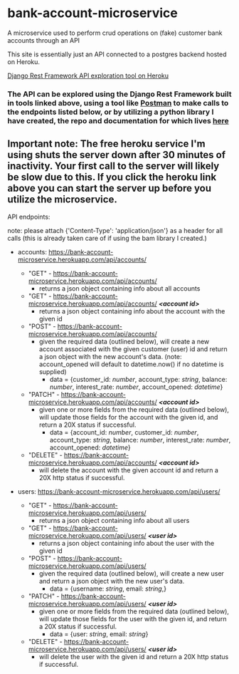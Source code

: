 # bank-account-microservice

A microservice used to perform crud operations on (fake) customer bank accounts through an API

This site is essentially just an API connected to a postgres backend hosted on Heroku.

[Django Rest Framework API exploration tool on Heroku](https://bank-account-microservice.herokuapp.com/api/)

### The API can be explored using the Django Rest Framework built in tools linked above, using a tool like [Postman](https://www.getpostman.com/) to make calls to the endpoints listed below, or by utilizing a python library I have created, the repo and documentation for which lives [here](https://github.com/blarmon/bamLib) 

## Important note: The free heroku service I'm using shuts the server down after 30 minutes of inactivity. Your first call to the server will likely be slow due to this. If you click the heroku link above you can start the server up before you utilize the microservice.

API endpoints:

note: please attach {'Content-Type': 'application/json'} as a header for all calls (this is already taken care of if using the bam library I created.)

* accounts: https://bank-account-microservice.herokuapp.com/api/accounts/  

  * "GET" - https://bank-account-microservice.herokuapp.com/api/accounts/
    * returns a json object containing info about all accounts
  * "GET" - https://bank-account-microservice.herokuapp.com/api/accounts/ **_\<account id\>_**
    * returns a json object containing info about the account with the given id
  * "POST" - https://bank-account-microservice.herokuapp.com/api/accounts/
    * given the required data (outlined below), will create a new account associated with the given customer (user) id and return a json object with the new account's data. (note: account_opened will default to datetime.now() if no datetime is supplied)
      * data = {customer_id: *number*,
                account_type: *string*,
                balance: *number*, 
                interest_rate: *number*,
                account_opened: *datetime*}
  * "PATCH" - https://bank-account-microservice.herokuapp.com/api/accounts/ **_\<account id\>_**
    * given one or more fields from the required data (outlined below), will update those fields for the account with the given id, and return a 20X status if successful.
      * data = {account_id: *number*,
                customer_id: *number*,
                account_type: *string*,
                balance: *number*, 
                interest_rate: *number*,
                account_opened: *datetime*}
  * "DELETE" - https://bank-account-microservice.herokuapp.com/api/accounts/ **_\<account id\>_**
    * will delete the account with the given account id and return a 20X http status if successful.

* users: https://bank-account-microservice.herokuapp.com/api/users/  

  * "GET" - https://bank-account-microservice.herokuapp.com/api/users/
    * returns a json object containing info about all users
  * "GET" - https://bank-account-microservice.herokuapp.com/api/users/ **_\<user id\>_**
    * returns a json object containing info about the user with the given id
  * "POST" - https://bank-account-microservice.herokuapp.com/api/users/
    * given the required data (outlined below), will create a new user and return a json object with the new user's data.
      * data = {username: *string*,
                email: *string*,}
  * "PATCH" - https://bank-account-microservice.herokuapp.com/api/users/ **_\<user id\>_**
    * given one or more fields from the required data (outlined below), will update those fields for the user with the given id, and return a 20X status if successful.
      * data = {user: *string*,
                email: *string*}
  * "DELETE" - https://bank-account-microservice.herokuapp.com/api/users/ **_\<user id\>_**
    * will delete the user with the given id and return a 20X http status if successful.
